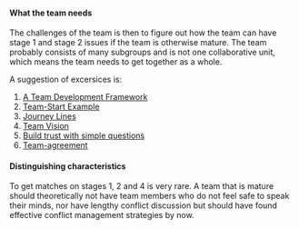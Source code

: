 #### What the team needs
The challenges of the team is then to figure out how the team can have stage 1 and stage 2 issues if the team is otherwise mature. The team probably consists of many subgroups and is not one collaborative unit, which means the team needs to get together as a whole.

A suggestion of excersices is:
1. [A Team Development Framework](https://proagileab.github.io/agile-team-development/guides/A-Team-Development-Framework.html)
2. [Team-Start Example](https://proagileab.github.io/agile-team-development/guides/Team-Start-Example.html)
3. [Journey Lines](https://proagileab.github.io/agile-team-development/guides/Journey-Lines.html)
4. [Team Vision](https://proagileab.github.io/agile-team-development/guides/Team-Vision.html)
5. [Build trust with simple questions](https://proagileab.github.io/agile-team-development/guides/Build-Trust-With-Simple-Questions.html)
6. [Team-agreement](https://proagileab.github.io/agile-team-development/guides/Team-agreement.html)


#### Distinguishing characteristics
To get matches on stages 1, 2 and 4 is very rare. A team that is mature should theoretically not have team members who do not feel safe to speak their minds, nor have lengthy conflict discussion but should have found effective conflict management strategies by now.



